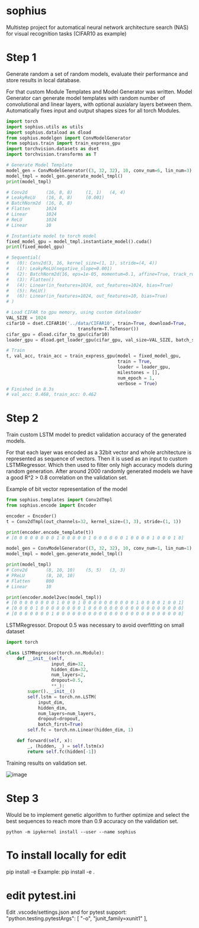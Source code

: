 # sophius
 Multistep project for automatical neural network architecture search (NAS) for visual recognition tasks (CIFAR10 as example)

 
 # Step 1
 Generate random a set of random models, evaluate their performance and store results in local database.

 For that custom Module Templates and Model Generator was written.
 Model Generator can generate model templates with random number
 of convolutional and linear layers, with optional auxialary layers between them. Automatically
 fixes input and output shapes sizes for all torch Modules. 


```python
import torch
import sophius.utils as utils
import sophius.dataload as dload
from sophius.modelgen import ConvModelGenerator
from sophius.train import train_express_gpu
import torchvision.datasets as dset
import torchvision.transforms as T

# Generate Model Template
model_gen = ConvModelGenerator((3, 32, 32), 10, conv_num=6, lin_num=3)
model_tmpl = model_gen.generate_model_tmpl()
print(model_tmpl)

# Conv2d       (16, 8, 8)     (1, 1)   (4, 4)  
# LeakyReLU    (16, 8, 8)     (0.001) 
# BatchNorm2d  (16, 8, 8)    
# Flatten      1024          
# Linear       1024          
# ReLU         1024          
# Linear       10

# Instantiate model to torch model
fixed_model_gpu = model_tmpl.instantiate_model().cuda()
print(fixed_model_gpu)

# Sequential(
#   (0): Conv2d(3, 16, kernel_size=(1, 1), stride=(4, 4))
#   (1): LeakyReLU(negative_slope=0.001)
#   (2): BatchNorm2d(16, eps=1e-05, momentum=0.1, affine=True, track_running_stats=True)
#   (3): Flatten()
#   (4): Linear(in_features=1024, out_features=1024, bias=True)
#   (5): ReLU()
#   (6): Linear(in_features=1024, out_features=10, bias=True)
# )

# Load CIFAR to gpu memory, using custom dataloader
VAL_SIZE = 1024
cifar10 = dset.CIFAR10('../data/CIFAR10', train=True, download=True,
                           transform=T.ToTensor())
cifar_gpu = dload.cifar_to_gpu(cifar10)
loader_gpu = dload.get_loader_gpu(cifar_gpu, val_size=VAL_SIZE, batch_size=1024)

# Train
t, val_acc, train_acc = train_express_gpu(model = fixed_model_gpu,
                                          train = True,
                                          loader = loader_gpu,
                                          milestones = [],
                                          num_epoch = 1,
                                          verbose = True)
# Finished in 8.3s 
# val_acc: 0.468, train_acc: 0.462
```

# Step 2
Train custom LSTM model to predict validation accuracy of the generated models.

For that each layer was encoded as a 32bit vector and whole architecture is represented as sequence of vectors. Then it is used as an input to custom LSTMRegressor. Which then used to filter only high accuracy models during random generation. After around 2000 randomly generated models we have a good R^2 > 0.8 correlation on the validation set.

Example of bit vector representation of the model

```python
from sophius.templates import Conv2dTmpl
from sophius.encode import Encoder

encoder = Encoder()
t = Conv2dTmpl(out_channels=32, kernel_size=(3, 3), stride=(1, 1))

print(encoder.encode_template(t))
# [0 0 0 0 0 0 0 0 1 0 0 0 0 0 1 0 0 0 0 0 0 1 0 0 0 0 1 0 0 0 1 0]

model_gen = ConvModelGenerator((3, 32, 32), 10, conv_num=1, lin_num=1)
model_tmpl = model_gen.generate_model_tmpl()

print(model_tmpl)
# Conv2d       (8, 10, 10)    (5, 5)   (3, 3)
# PReLU        (8, 10, 10)
# Flatten      800
# Linear       10

print(encoder.model2vec(model_tmpl))
# [0 0 0 0 0 0 0 0 1 0 0 0 1 0 0 0 0 0 0 0 0 0 0 1 0 0 0 0 1 0 0 1]
# [0 0 0 0 1 0 0 0 0 0 0 0 0 1 0 0 0 0 0 0 0 0 0 0 0 0 0 0 0 0 0 0]
# [0 0 0 0 0 0 0 1 0 0 0 0 0 0 0 0 0 0 0 0 0 0 0 0 0 0 0 0 0 0 0 0]            

```

LSTMRegressor. Dropout 0.5 was necessary to avoid overfitting on small dataset

```python
import torch

class LSTMRegressor(torch.nn.Module):
    def __init__(self,
                 input_dim=32,
                 hidden_dim=32,
                 num_layers=2,
                 dropout=0.5,
                 **_):
        super().__init__()
        self.lstm = torch.nn.LSTM(
            input_dim,
            hidden_dim,
            num_layers=num_layers,
            dropout=dropout,
            batch_first=True)
        self.fc = torch.nn.Linear(hidden_dim, 1)

    def forward(self, x):
        _, (hidden, _) = self.lstm(x)
        return self.fc(hidden[-1])
```
Training results on validation set. 

![image](https://github.com/user-attachments/assets/c86d287b-516d-4091-a499-c7dad7653167)

# Step 3
Would be to implement genetic algorithm to further optimize and select the best sequences to reach more than
0.9 accuracy on the validation set.



```
python -m ipykernel install --user --name sophius
```

 # To install locally for edit
 pip install -e <local sophius folder>
 Example: 
 pip install -e .

# edit pytest.ini
Edit .vscode/settings.json and for pytest support:
    "python.testing.pytestArgs": [
        "-o", "junit_family=xunit1"
    ],
